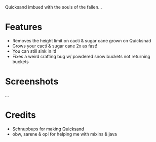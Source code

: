 Quicksand imbued with the souls of the fallen...

# Features
- Removes the height limit on cacti & sugar cane grown on Quicksnad
- Grows your cacti & sugar cane 2x as fast!
- You can still sink in it!
- Fixes a weird crafting bug w/ powdered snow buckets not returning buckets

# Screenshots
...


# Credits
- Schnupbups for making [Quicksand](https://modrinth.com/mod/quicksand)
- obw, sarene & opl for helping me with mixins & java